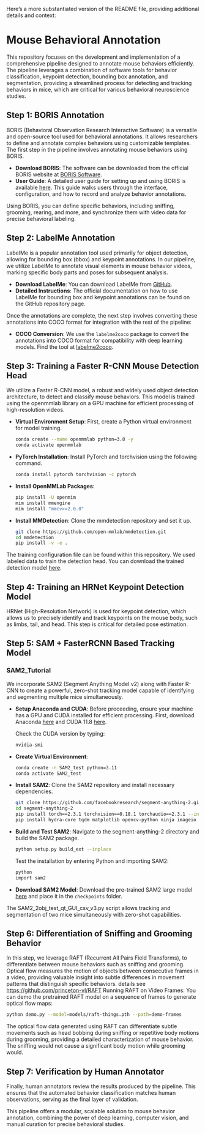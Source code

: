 Here’s a more substantiated version of the README file, providing additional details and context:

# Mouse Behavioral Annotation

This repository focuses on the development and implementation of a comprehensive pipeline designed to annotate mouse behaviors efficiently. The pipeline leverages a combination of software tools for behavior classification, keypoint detection, bounding box annotation, and segmentation, providing a streamlined process for detecting and tracking behaviors in mice, which are critical for various behavioral neuroscience studies.

## Step 1: BORIS Annotation
BORIS (Behavioral Observation Research Interactive Software) is a versatile and open-source tool used for behavioral annotations. It allows researchers to define and annotate complex behaviors using customizable templates. The first step in the pipeline involves annotating mouse behaviors using BORIS.

- **Download BORIS**: The software can be downloaded from the official BORIS website at [BORIS Software](https://www.boris.unito.it/).
- **User Guide**: A detailed user guide for setting up and using BORIS is available [here](https://www.boris.unito.it/user_guide/pdf/boris_user_guide.pdf#page=3.14). This guide walks users through the interface, configuration, and how to record and analyze behavior annotations.
  
Using BORIS, you can define specific behaviors, including sniffing, grooming, rearing, and more, and synchronize them with video data for precise behavioral labeling.

## Step 2: LabelMe Annotation
LabelMe is a popular annotation tool used primarily for object detection, allowing for bounding box (bbox) and keypoint annotations. In our pipeline, we utilize LabelMe to annotate visual elements in mouse behavior videos, marking specific body parts and poses for subsequent analysis.

- **Download LabelMe**: You can download LabelMe from [GitHub](https://github.com/labelmeai/labelme).
- **Detailed Instructions**: The official documentation on how to use LabelMe for bounding box and keypoint annotations can be found on the GitHub repository page. 

Once the annotations are complete, the next step involves converting these annotations into COCO format for integration with the rest of the pipeline:
- **COCO Conversion**: We use the `labelme2coco` package to convert the annotations into COCO format for compatibility with deep learning models. Find the tool at [labelme2coco](https://github.com/fcakyon/labelme2coco).

## Step 3: Training a Faster R-CNN Mouse Detection Head
We utilize a Faster R-CNN model, a robust and widely used object detection architecture, to detect and classify mouse behaviors. This model is trained using the openmmlab library on a GPU machine for efficient processing of high-resolution videos.

- **Virtual Environment Setup**: First, create a Python virtual environment for model training.
  ```bash
  conda create --name openmmlab python=3.8 -y
  conda activate openmmlab
  ```

- **PyTorch Installation**: Install PyTorch and torchvision using the following command.
  ```bash
  conda install pytorch torchvision -c pytorch
  ```

- **Install OpenMMLab Packages**: 
  ```bash
  pip install -U openmim
  mim install mmengine
  mim install "mmcv>=2.0.0"
  ```

- **Install MMDetection**: Clone the mmdetection repository and set it up.
  ```bash
  git clone https://github.com/open-mmlab/mmdetection.git
  cd mmdetection
  pip install -v -e .
  ```

The training configuration file can be found within this repository. We used labeled data to train the detection head. You can download the trained detection model [here](https://drive.google.com/drive/folders/1xghVPv2haytx1HxOOl0aD77w-fFzncdY?usp=sharing).

## Step 4: Training an HRNet Keypoint Detection Model
HRNet (High-Resolution Network) is used for keypoint detection, which allows us to precisely identify and track keypoints on the mouse body, such as limbs, tail, and head. This step is critical for detailed pose estimation.

## Step 5: SAM + FasterRCNN Based Tracking Model
### SAM2_Tutorial

We incorporate SAM2 (Segment Anything Model v2) along with Faster R-CNN to create a powerful, zero-shot tracking model capable of identifying and segmenting multiple mice simultaneously.

- **Setup Anaconda and CUDA**: Before proceeding, ensure your machine has a GPU and CUDA installed for efficient processing. First, download Anaconda [here](https://www.anaconda.com/download/success) and CUDA 11.8 [here](https://developer.nvidia.com/cuda-11-8-0-download-archive).
  
  Check the CUDA version by typing:
  ```bash
  nvidia-smi
  ```

- **Create Virtual Environment**:
  ```bash
  conda create -n SAM2_test python=3.11
  conda activate SAM2_test
  ```

- **Install SAM2**: Clone the SAM2 repository and install necessary dependencies.
  ```bash
  git clone https://github.com/facebookresearch/segment-anything-2.git
  cd segment-anything-2
  pip install torch==2.3.1 torchvision==0.18.1 torchaudio==2.3.1 --index-url https://download.pytorch.org/whl/cu118
  pip install hydra-core tqdm matplotlib opencv-python ninja imageio
  ```

- **Build and Test SAM2**: Navigate to the segment-anything-2 directory and build the SAM2 package.
  ```bash
  python setup.py build_ext --inplace
  ```
  
  Test the installation by entering Python and importing SAM2:
  ```bash
  python
  import sam2
  ```

- **Download SAM2 Model**: Download the pre-trained SAM2 large model [here](https://dl.fbaipublicfiles.com/segment_anything_2/072824/sam2_hiera_large.pt) and place it in the `checkpoints` folder.

The SAM2_2obj_test_qt_GUI_csv_v3.py script allows tracking and segmentation of two mice simultaneously with zero-shot capabilities.

## Step 6: Differentiation of Sniffing and Grooming Behavior
In this step, we leverage RAFT (Recurrent All Pairs Field Transforms), to differentiate between mouse behaviors such as sniffing and grooming. Optical flow measures the motion of objects between consecutive frames in a video, providing valuable insight into subtle differences in movement patterns that distinguish specific behaviors.
details see https://github.com/princeton-vl/RAFT
Running RAFT on Video Frames: You can demo the pretrained RAFT model on a sequence of frames to generate optical flow maps:

```bash
python demo.py --model=models/raft-things.pth --path=demo-frames
```
The optical flow data generated using RAFT can differentiate subtle movements such as head bobbing during sniffing or repetitive body motions during grooming, providing a detailed characterization of mouse behavior. The sniffing would not cause a significant body motion while grooming would. 



## Step 7: Verification by Human Annotator
Finally, human annotators review the results produced by the pipeline. This ensures that the automated behavior classification matches human observations, serving as the final layer of validation.

This pipeline offers a modular, scalable solution to mouse behavior annotation, combining the power of deep learning, computer vision, and manual curation for precise behavioral studies.
